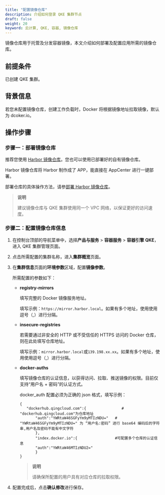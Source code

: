 ```yaml
---
title: "配置镜像仓库"
description: 介绍如何登录 QKE 集群节点
draft: false
weight: 20
keyword: 云计算, QKE, 容器, 镜像仓库
---
```


镜像仓库用于托管及分发容器镜像，本文介绍如何部署及配置应用所需的镜像仓库。

## 前提条件

已创建 QKE 集群。

## 背景信息

若您未配置镜像仓库，创建工作负载时，Docker 将根据镜像地址拉取镜像，默认为 dcoker.io。

## 操作步骤

### 步骤一：部署镜像仓库

推荐您使用 [Harbor 镜像仓库](/container/harbor/intro/introduction/)。您也可以使用已部署好的自有镜像仓库。

Harbor 镜像仓库将 Harbor 制作成了 APP，能直接在 AppCenter 进行一键部署。

部署仓库的具体操作方法，请参[部署 Harbor 镜像仓库](/container/harbor/quickstart/qs10_deploy_harbor/  )。

  > **说明**
  >
  > 建议镜像仓库与 QKE 集群使用同一个 VPC 网络，以保证更好的访问速度。  

<!--  QingCloud Docker 镜像仓库基于 Docker 官方开源的 Docker Distribution 为用户提供了更灵活的 Docker 镜像的集中存储和分发服务。

  部署仓库的具体操作方法，请参见[创建 Docker 镜像仓库](/container/dockerhub/quickstart/create_repo/)。 -->



### 步骤二：配置镜像仓库信息

1. 在控制台顶部的导航菜单中，选择**产品与服务** > **容器服务** > **容器引擎 QKE**，进入 QKE 集群管理页面。

2. 点击所需配置的集群名称，进入**集群概览**页面。

3. 在**集群信息**页面的**环境参数**区域，配置**镜像参数**。

   所需配置的参数如下：

   - **registry-mirrors**
   
     填写完整的 Docker 镜像服务地址。
   
     填写示例：`https://mirror.harbor.local`。如果有多个地址，使用使用逗号（,）进行分隔。
   
   - **insecure-registries**
   
     若需要通过非安全的 HTTP 或不受信任的 HTTPS 访问的 Docker 仓库，则在此处填写仓库地址。
   
     填写示例：`mirror.harbor.local`或`139.198.xx.xx`。如果有多个地址，使用使用逗号（,）进行分隔。
   
   - **docker-auths**
   
     填写镜像仓库的认证信息，以获得访问、拉取、推送镜像的权限。目前仅支持“用户名 + 密码”的认证方式。
   
     docker_auth 配置必须为正确的 json 格式，填写示例：
   
     ```
     {
     	"dockerhub.qingcloud.com":{                # "dockerhub.qingcloud.com"为仓库地址
     		"auth":"YWRtaW46SGFyYm9yMTIzNDU="   # "YWRtaW46SGFyYm9yMTIzNDU=" 为 “用户名:密码” 进行 base64 编码后的字符串,用户名及密码不能有中文字符
     		},
     		"index.docker.io":{                 #可配置多个仓库的认证信息
     		"auth":"YWRtaW46MTIzNDU2="
     		}
     }
     ```
   
     > **说明**
     >
     > 请确保所配置的用户具有对应仓库的拉取权限。


4. 配置完成后，点击**确认修改**进行保存。
